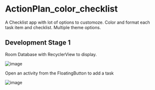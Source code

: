 # ActionPlan_color_checklist
 A Checklist app with lot of options to customoze. Color and format each task item and checklist. Multiple theme options.
 
 
 ## Development Stage 1
 
 Room Database with RecyclerView to display. 
 
 ![image](https://user-images.githubusercontent.com/15008191/202901537-98a48b2d-bfc4-4b09-ab93-f641d13ffdac.png)

Open an activity from the FloatingButton to add a task

![image](https://user-images.githubusercontent.com/15008191/202901683-25405b60-3485-4524-8b0e-c7b4913c2ae9.png)

